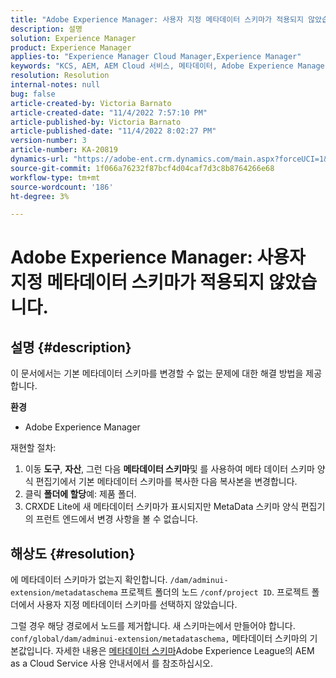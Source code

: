 ```yaml
---
title: "Adobe Experience Manager: 사용자 지정 메타데이터 스키마가 적용되지 않았습니다."
description: 설명
solution: Experience Manager
product: Experience Manager
applies-to: "Experience Manager Cloud Manager,Experience Manager"
keywords: "KCS, AEM, AEM Cloud 서비스, 메타데이터, Adobe Experience Manager"
resolution: Resolution
internal-notes: null
bug: false
article-created-by: Victoria Barnato
article-created-date: "11/4/2022 7:57:10 PM"
article-published-by: Victoria Barnato
article-published-date: "11/4/2022 8:02:27 PM"
version-number: 3
article-number: KA-20819
dynamics-url: "https://adobe-ent.crm.dynamics.com/main.aspx?forceUCI=1&pagetype=entityrecord&etn=knowledgearticle&id=ee9e88da-7a5c-ed11-9561-6045bd006ce9"
source-git-commit: 1f066a76232f87bcf4d04caf7d3c8b8764266e68
workflow-type: tm+mt
source-wordcount: '186'
ht-degree: 3%

---
```


# Adobe Experience Manager: 사용자 지정 메타데이터 스키마가 적용되지 않았습니다.

## 설명 {#description}


이 문서에서는 기본 메타데이터 스키마를 변경할 수 없는 문제에 대한 해결 방법을 제공합니다.

<b>환경</b>

- Adobe Experience Manager


재현할 절차:

1. 이동 <b>도구</b>, <b>자산</b>, 그런 다음 <b>메타데이터 스키마</b>및 를 사용하여 메타 데이터 스키마 양식 편집기에서 기본 메타데이터 스키마를 복사한 다음 복사본을 변경합니다.
2. 클릭 <b>폴더에 할당</b>예: 제품 폴더.
3. CRXDE Lite에 새 메타데이터 스키마가 표시되지만 MetaData 스키마 양식 편집기의 프런트 엔드에서 변경 사항을 볼 수 없습니다.



## 해상도 {#resolution}


에 메타데이터 스키마가 없는지 확인합니다. `/dam/adminui-extension/metadataschema` 프로젝트 폴더의 노드 `/conf/project ID`. 프로젝트 폴더에서 사용자 지정 메타데이터 스키마를 선택하지 않았습니다.

그럴 경우 해당 경로에서 노드를 제거합니다. 새 스키마는에서 만들어야 합니다. `conf/global/dam/adminui-extension/metadataschema,` 메타데이터 스키마의 기본값입니다. 자세한 내용은 [메타데이터 스키마](https://experienceleague.adobe.com/docs/experience-manager-cloud-service/content/assets/manage/metadata-schemas.html)Adobe Experience League의 AEM as a Cloud Service 사용 안내서에서 를 참조하십시오.
